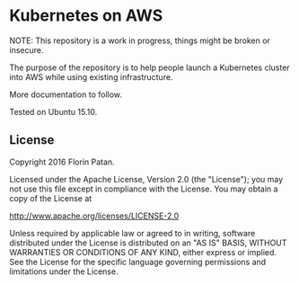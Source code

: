 # Kubernetes on AWS

NOTE: This repository is a work in progress, things might be broken or insecure.

The purpose of the repository is to help people launch a Kubernetes cluster
into AWS while using existing infrastructure.

More documentation to follow.

Tested on Ubuntu 15.10.


## License

Copyright 2016 Florin Patan.

Licensed under the Apache License, Version 2.0 (the "License");
you may not use this file except in compliance with the License.
You may obtain a copy of the License at

   http://www.apache.org/licenses/LICENSE-2.0

Unless required by applicable law or agreed to in writing, software
distributed under the License is distributed on an "AS IS" BASIS,
WITHOUT WARRANTIES OR CONDITIONS OF ANY KIND, either express or implied.
See the License for the specific language governing permissions and
limitations under the License.
